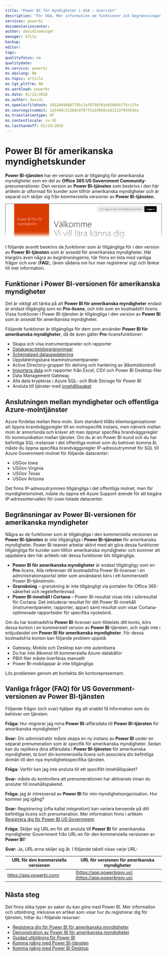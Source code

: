 ```yaml
---
title: "Power BI för myndigheter i USA – översikt"
description: "För USA. Mer information om funktioner och begränsningar för Power BI-tjänsten för amerikanska myndigheter"
services: powerbi
documentationcenter: 
author: davidiseminger
manager: kfile
backup: 
editor: 
tags: 
qualityfocus: no
qualitydate: 
ms.service: powerbi
ms.devlang: NA
ms.topic: article
ms.tgt_pltfrm: NA
ms.workload: powerbi
ms.date: 01/23/2018
ms.author: davidi
ms.openlocfilehash: 2832849d887795c2af0750f01e929045f75c12fe
ms.sourcegitcommit: 1a5446c3136dc0787f2a1d5b8cad1113704301ba
ms.translationtype: HT
ms.contentlocale: sv-SE
ms.lasthandoff: 01/24/2018
---
```

# <a name="power-bi-for-us-government-customers"></a>Power BI för amerikanska myndighetskunder
**Power BI-tjänsten** har en version som är tillgänglig för amerikanska myndigheter som en del av **Office 365 US Government Community**-prenumerationer. Den version av **Power BI-tjänsten** som beskrivs i den här artikeln är utformad för kunder som tillhör amerikanska myndigheter och är separat och skiljer sig från kommersiella versioner av **Power BI-tjänsten**.

![](media/service-govus-overview/service_usgov_overview-1.png)

I följande avsnitt beskrivs de *funktioner* som är tillgängliga för i den version av **Power BI-tjänsten** som är avsedd för amerikanska myndigheter. Här klargörs även några av *begränsningarna*, här finns en lista med vanliga frågor och svar (**FAQ**), (även sådana om hur man registrerar sig) och länkar till mer information.

## <a name="features-of-power-bi-us-government"></a>Funktioner i Power BI-versionen för amerikanska myndigheter
Det är viktigt att tänka på att **Power BI för amerikanska myndigheter** endast är endast tillgänglig som en **Pro-licens**, och inte som en kostnadsfri licens. Vissa funktioner i Power BI-tjänsten är tillgängliga i den version av **Power BI** som är avsedd för amerikanska myndigheter.

Följande funktioner är tillgängliga för dem som använder **Power BI för amerikanska myndigheter**, då de även gäller **Pro**-licensfunktioner:

* Skapa och visa instrumentpaneler och rapporter
* [Datakapacitetsbegränsningar](service-admin-manage-your-data-storage-in-power-bi.md)
* [Schemalagd datauppdatering](refresh-data.md)
* Uppdateringsbara teaminstrumentpaneler
* Active Directory-grupper för delning och hantering av åtkomstkontroll
* [Importera data](service-get-data.md) och rapporter från Excel, CSV och Power BI Desktop-filer
* Data Management Gateway
* Alla data krypteras i Azure SQL- och Blob Storage för Power BI
* Ansluta till tjänster med [innehållspaket](service-connect-to-services.md)

## <a name="connectivity-between-government-and-public-azure-cloud-services"></a>Anslutningen mellan myndigheter och offentliga Azure-molntjänster 

Azure fördelas mellan flera moln. Som standard tillåts klientorganisationer att öppna brandväggsregler till en molnspecifik instans, men nätverk mellan moln är annorlunda och kräver att man öppnar specifika brandväggsregler för kommunikation mellan tjänster. Om du är en Power BI-kund och du har befintliga SQL-instanser i det offentliga molnet som du behöver komma åt, måste du öppna specifika brandväggsregler IP-adressutrymmet för SQL till Azure Government-molnet för följande datacenter:

* USGov Iowa
* USGov Virginia
* USGov Texas
* USGov Arizona

Det finns IP-adressutrymmen tillgängliga i det offentliga molnet, men för myndighetsmolnet, måste du öppna ett Azure Support-ärende för att begära IP-adressintervallen för ovan listade datacenter. 


## <a name="limitations-of-power-bi-us-government"></a>Begränsningar av Power BI-versionen för amerikanska myndigheter
Några av de funktioner som är tillgängliga i den kommersiella versionen av **Power BI-tjänsten** är *inte* tillgängliga i **Power BI-tjänsten** för amerikanska myndigheter. Power BI-teamet arbetar aktivt med att göra dessa funktioner tillgängliga för kunder som tillhör amerikanska myndigheter och kommer att uppdatera den här artikeln när dessa funktioner blir tillgängliga.

* **Power BI för amerikanska myndigheter** är endast tillgängligy som en **Pro**-licens. Alla referenser till kostnadsfria Power BI-licenser i en administrationsportal (eller som användare) körs i ett kommersiellt Power BI-tjänstmoln.
* **Granskning** – granskning är inte tillgängligt via portalen för Office 365-säkerhet och regelefterlevnad.
* **Power BI-innehåll i Cortana** – Power BI-resultat visas inte i sökresultat för Cortana. Det inkluderar resultat för ditt Power BI-innehåll (instrumentpaneler, rapporter, appar) samt resultat som visar Cortana-optimerade rapportsidor för specifika nyckelord.

Om du har kostnadsfria **Power BI**-licenser som tilldelats ditt konto, körs dessa konton i en kommersiell version av **Power BI**-tjänsten, och ingår inte i erbjudandet om **Power BI för amerikanska myndigheter**. För dessa kostnadsfria konton kan följande problem uppstå:

* Gateway, Mobile och Desktop kan inte autentisera
* Du har inte åtkomst till kommersiella Azure-datakällor
* PBIX filer måste överföras manuellt
* Power BI-mobilappar är inte tillgängliga

Lös problemen genom att kontakta din kontorepresentant.

## <a name="frequently-asked-questions-faq-for-the-us-government-version-of-the-power-bi-service"></a>Vanliga frågor (FAQ) för US Government-versionen av Power BI-tjänsten
Följande frågor (och svar) hjälper dig att snabbt få information som du behöver om tjänsten.

**Fråga:** Hur migrerar jag mina **Power BI**-affärsdata till **Power BI-tjänsten** för amerikanska myndigheter?

**Svar:** Din administratör måste skapa en ny instans av **Power BI** under en separat prenumeration som är specifik för amerikanska myndigheter. Sedan kan du replikera dina affärsdata i **Power BI-tjänsten** för amerikanska myndigheter, ta bort din kommersiella licens och associera din befintliga domän till den nya myndighetsspecifika tjänsten.

**Fråga:** Varför kan jag inte ansluta till ett specifikt innehållspaket?

**Svar:** måste du kontrollera att prenumerationen har aktiverats innan du ansluter till innehållspaketet.

**Fråga:** jag är intresserad av **Power BI** för min myndighetsorganisation. Hur kommer jag igång?

**Svar:** Registrering (ofta kallat *integration*) kan variera beroende på ditt befintliga licens och prenumeration. Mer information finns i artikeln [Registrera dig för Power BI US Government](service-govus-signup.md).

**Fråga:** Skiljer sig URL:en för att ansluta till **Power BI** för amerikanska myndigheter Government från URL:en för den kommersiella versionen av **Power BI**?

**Svar:** Ja, URL:erna skiljer sig åt. I följande tabell visas varje URL:

| URL för den kommersiella versionen | URL för versionen för amerikanska myndigheter |
| --- | --- |
| https://app.powerbi.com/ |[https://app.powerbigov.us](https://app.powerbigov.us) |

## <a name="next-steps"></a>Nästa steg
Det finns olika typer av saker du kan göra med Power BI. Mer information och utbildning, inklusive en artikel som visar hur du registrerar dig för tjänsten, hittar du i följande resurser:

* [Registrera dig för Power BI för amerikanska myndigheter](service-govus-signup.md)
* <a href="https://channel9.msdn.com/Blogs/Azure/Cognitive-Services-HDInsight-and-Power-BI-on-Azure-Government">Demonstration av Power BI för amerikanska myndigheter</a>
* [Guidad utbildning för Power BI](guided-learning/gettingstarted.yml#step-1)
* [Komma igång med Power BI-tjänsten](service-get-started.md)
* [Komma igång med Power BI Desktop](desktop-getting-started.md)

